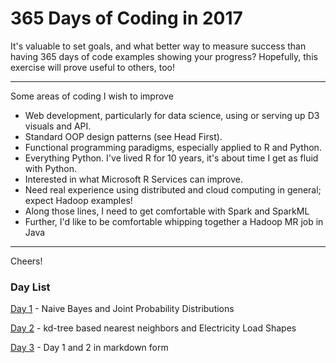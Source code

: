 # 365 Days of Coding in 2017


It's valuable to set goals, and what better way to measure success than having 365 days of code examples showing your progress? Hopefully, this exercise will prove useful to others, too! 

***
Some areas of coding I wish to improve

* Web development, particularly for data science, using or serving up D3 visuals and API.
* Standard OOP design patterns (see Head First).
* Functional programming paradigms, especially applied to R and Python.
* Everything Python. I've lived R for 10 years, it's about time I get as fluid with Python.
* Interested in what Microsoft R Services can improve.
* Need real experience using distributed and cloud computing in general; expect Hadoop examples!
* Along those lines, I need to get comfortable with Spark and SparkML
* Further, I'd like to be comfortable whipping together a Hadoop MR job in Java

***


Cheers!


### Day List

[Day 1](day/1.md) - Naive Bayes and Joint Probability Distributions

[Day 2](day/2.md) - kd-tree based nearest neighbors and Electricity Load Shapes

[Day 3](day/3.html) - Day 1 and 2 in markdown form